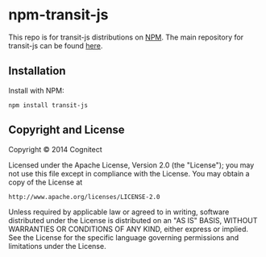 # npm-transit-js

This repo is for transit-js distributions on
[NPM](http://npmjs.org). The main repository for transit-js can be
found [here](http://github.com/cognitect/transit-js).

## Installation

Install with NPM:

```shell
npm install transit-js
```

## Copyright and License

Copyright © 2014 Cognitect

Licensed under the Apache License, Version 2.0 (the "License");
you may not use this file except in compliance with the License.
You may obtain a copy of the License at

    http://www.apache.org/licenses/LICENSE-2.0

Unless required by applicable law or agreed to in writing, software
distributed under the License is distributed on an "AS IS" BASIS,
WITHOUT WARRANTIES OR CONDITIONS OF ANY KIND, either express or implied.
See the License for the specific language governing permissions and
limitations under the License.

